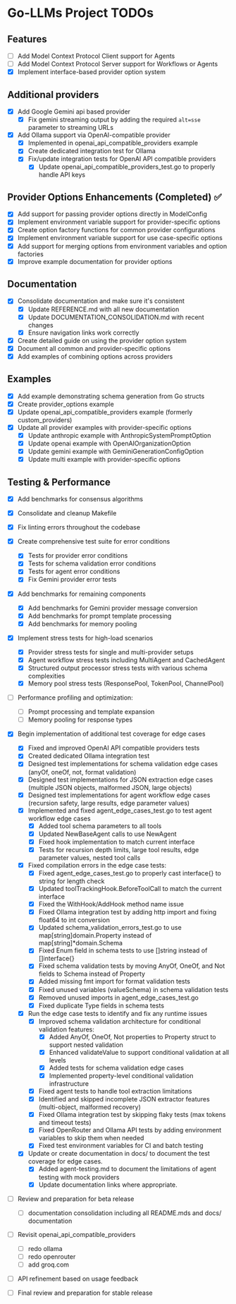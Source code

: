# Go-LLMs Project TODOs

## Features
- [ ] Add Model Context Protocol Client support for Agents
- [ ] Add Model Context Protocol Server support for Workflows or Agents
- [x] Implement interface-based provider option system

## Additional providers
- [x] Add Google Gemini api based provider
  - [x] Fix gemini streaming output by adding the required `alt=sse` parameter to streaming URLs
- [x] Add Ollama support via OpenAI-compatible provider
  - [x] Implemented in openai_api_compatible_providers example
  - [x] Create dedicated integration test for Ollama
  - [x] Fix/update integration tests for OpenAI API compatible providers
    - [x] Update openai_api_compatible_providers_test.go to properly handle API keys

## Provider Options Enhancements (Completed) ✅
- [x] Add support for passing provider options directly in ModelConfig
- [x] Implement environment variable support for provider-specific options
- [x] Create option factory functions for common provider configurations
- [x] Implement environment variable support for use case-specific options
- [x] Add support for merging options from environment variables and option factories
- [x] Improve example documentation for provider options

## Documentation
- [x] Consolidate documentation and make sure it's consistent
  - [x] Update REFERENCE.md with all new documentation
  - [x] Update DOCUMENTATION_CONSOLIDATION.md with recent changes
  - [x] Ensure navigation links work correctly
- [x] Create detailed guide on using the provider option system
- [x] Document all common and provider-specific options
- [x] Add examples of combining options across providers

## Examples
- [x] Add example demonstrating schema generation from Go structs
- [x] Create provider_options example
- [x] Update openai_api_compatible_providers example (formerly custom_providers)
- [x] Update all provider examples with provider-specific options
  - [x] Update anthropic example with AnthropicSystemPromptOption
  - [x] Update openai example with OpenAIOrganizationOption
  - [x] Update gemini example with GeminiGenerationConfigOption
  - [x] Update multi example with provider-specific options

## Testing & Performance
- [x] Add benchmarks for consensus algorithms
- [x] Consolidate and cleanup Makefile
- [x] Fix linting errors throughout the codebase
- [x] Create comprehensive test suite for error conditions
  - [x] Tests for provider error conditions
  - [x] Tests for schema validation error conditions
  - [x] Tests for agent error conditions
  - [x] Fix Gemini provider error tests
- [x] Add benchmarks for remaining components
  - [x] Add benchmarks for Gemini provider message conversion
  - [x] Add benchmarks for prompt template processing
  - [x] Add benchmarks for memory pooling
- [x] Implement stress tests for high-load scenarios
  - [x] Provider stress tests for single and multi-provider setups
  - [x] Agent workflow stress tests including MultiAgent and CachedAgent
  - [x] Structured output processor stress tests with various schema complexities
  - [x] Memory pool stress tests (ResponsePool, TokenPool, ChannelPool)
- [ ] Performance profiling and optimization:
  - [ ] Prompt processing and template expansion
  - [ ] Memory pooling for response types
- [x] Begin implementation of additional test coverage for edge cases
  - [x] Fixed and improved OpenAI API compatible providers tests
  - [x] Created dedicated Ollama integration test
  - [x] Designed test implementations for schema validation edge cases (anyOf, oneOf, not, format validation)
  - [x] Designed test implementations for JSON extraction edge cases (multiple JSON objects, malformed JSON, large objects)
  - [x] Designed test implementations for agent workflow edge cases (recursion safety, large results, edge parameter values)
  - [x] Implemented and fixed agent_edge_cases_test.go to test agent workflow edge cases
    - [x] Added tool schema parameters to all tools
    - [x] Updated NewBaseAgent calls to use NewAgent
    - [x] Fixed hook implementation to match current interface
    - [x] Tests for recursion depth limits, large tool results, edge parameter values, nested tool calls
  - [x] Fixed compilation errors in the edge case tests:
    - [x] Fixed agent_edge_cases_test.go to properly cast interface{} to string for length check
    - [x] Updated toolTrackingHook.BeforeToolCall to match the current interface
    - [x] Fixed the WithHook/AddHook method name issue
    - [x] Fixed Ollama integration test by adding http import and fixing float64 to int conversion
    - [x] Updated schema_validation_errors_test.go to use map[string]domain.Property instead of map[string]*domain.Schema
    - [x] Fixed Enum field in schema tests to use []string instead of []interface{}
    - [x] Fixed schema validation tests by moving AnyOf, OneOf, and Not fields to Schema instead of Property
    - [x] Added missing fmt import for format validation tests
    - [x] Fixed unused variables (valueSchema) in schema validation tests
    - [x] Removed unused imports in agent_edge_cases_test.go
    - [x] Fixed duplicate Type fields in schema tests
  - [x] Run the edge case tests to identify and fix any runtime issues
    - [x] Improved schema validation architecture for conditional validation features:
      - [x] Added AnyOf, OneOf, Not properties to Property struct to support nested validation
      - [x] Enhanced validateValue to support conditional validation at all levels
      - [x] Added tests for schema validation edge cases
      - [x] Implemented property-level conditional validation infrastructure
    - [x] Fixed agent tests to handle tool extraction limitations
    - [x] Identified and skipped incomplete JSON extractor features (multi-object, malformed recovery)
    - [x] Fixed Ollama integration test by skipping flaky tests (max tokens and timeout tests)
    - [x] Fixed OpenRouter and Ollama API tests by adding environment variables to skip them when needed
    - [x] Fixed test environment variables for CI and batch testing
  - [x] Update or create documentation in docs/ to document the test coverage for edge cases.
    - [x] Added agent-testing.md to document the limitations of agent testing with mock providers
    - [x] Update documentation links where appropriate.
- [ ] Review and preparation for beta release
  - [ ] documentation consolidation including all README.mds and docs/ documentation
- [ ] Revisit openai_api_compatible_providers
  - [ ] redo ollama
  - [ ] redo openrouter
  - [ ] add groq.com
- [ ] API refinement based on usage feedback
- [ ] Final review and preparation for stable release


